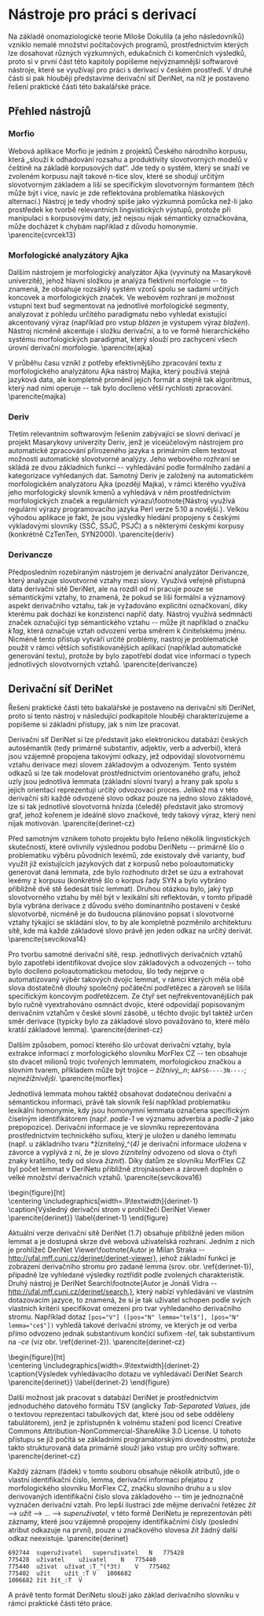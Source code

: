 
# Nástroje pro práci s derivací

Na základě onomaziologické teorie Miloše Dokulila (a jeho následovníků) vzniklo nemalé množství počítačových programů, prostřednictvím kterých lze dosahovat různých výzkumných, edukačních či komerčních výsledků, proto si v první část této kapitoly popíšeme nejvýznamnější softwarové nástroje, které se využívají pro práci s derivací v českém prostředí. V druhé části si pak hlouběji představíme derivační síť DeriNet, na níž je postaveno řešení praktické části této bakalářské práce.

## Přehled nástrojů

### Morfio

Webová aplikace Morfio je jedním z projektů Českého národního korpusu, která „slouží k odhadování rozsahu a produktivity slovotvorných modelů v češtině na základě korpusových dat“. Jde tedy o systém, který se snaží ve zvoleném korpusu najít takové n-tice slov, které se shodují určitým slovotvorným základem a liší se specifickým slovotvorným formantem (těch může být i více, navíc je zde reflektována problematika hláskových alternací.) Nástroj je tedy vhodný spíše jako výzkumná pomůcka než-li jako prostředek ke tvorbě relevantních lingvistických výstupů, protože při manipulaci s korpusovými daty, jež nejsou nijak sémanticky označkována, může docházet k chybám například z důvodu homonymie. \parencite{cvrcek13}

### Morfologické analyzátory Ajka

Dalším nástrojem je morfologický analyzátor Ajka (vyvinutý na Masarykově univerzitě), jehož hlavní složkou je analýza flektivní morfologie -- to znamená, že obsahuje rozsáhlý systém vzorů spolu se sadami určitých koncovek a morfologických značek. Ve webovém rozhraní je možnost vstupní text buď segmentovat na jednotlivé morfologické segmenty, analyzovat z pohledu určitého paradigmatu nebo vyhledat existující akcentovaný výraz (například pro vstup *blázen* je výstupem výraz *blažen*).  Nástroj nicméně akcentuje i složku derivační, a to ve formě hierarchického systému morfologických paradigmat, který slouží pro zachycení všech úrovní derivační morfologie. \parencite{ajka}

V průběhu času vznikl z potřeby efektivnějšího zpracování textu z morfologického analyzátoru Ajka nástroj Majka, který používá stejná jazyková data, ale kompletně proměnil jejich formát a stejně tak algoritmus, který nad nimi operuje -- tak bylo docíleno větší rychlosti zpracování. \parencite{majka}

### Deriv

Třetím relevantním softwarovým řešením zabývající se slovní derivací je projekt Masarykovy univerzity Deriv, jenž je víceúčelovým nástrojem pro automatické zpracování přirozeného jazyka s primárním cílem testovat možnosti automatické slovotvorné analýzy. Jeho webového rozhraní se skládá ze dvou základních funkcí -- vyhledávání podle formálního zadání a kategorizace vyhledaných dat. Samotný Deriv je založený na automatickém morfologickém analyzátoru Ajka (později Majka), v rámci kterého využívá jeho morfologický slovník kmenů a vyhledává v něm prostřednictvím morfologických značek a regulárních výrazu\footnote{Nástroj využívá regulární výrazy programovacího jazyka Perl verze 5.10 a novější.}. Velkou výhodou aplikace je fakt, že jsou výsledky hledání propojeny s českými výkladovými slovníky (SSČ, SSJČ, PSJČ) a s některými českými korpusy (konkrétně CzTenTen, SYN2000). \parencite{deriv}

### Derivancze

Předposledním rozebíraným nástrojem je derivační analyzátor Derivancze, který analyzuje slovotvorné vztahy mezi slovy. Využívá veřejně přístupná data derivační sítě DeriNet, ale na rozdíl od ní pracuje pouze se sémantickými vztahy, to znamená, že pokud se liší formální a významový aspekt derivačního vztahu, tak je vyžadováno explicitní označkovaní, díky kterému pak dochází ke konzistenci napříč daty. Nástroj využívá sedmnácti značek označující typ sémantického vztahu -- může jít  například o značku *k1ag*, která označuje vztah odvození verba směrem k činitelskému jménu. Nicméně tento přístup vytváří určité problémy, nastroj je problematické použit v rámci větších sofistikovanějších aplikací (například automatické generování textu), protože by bylo zapotřebí dodat více informací o typech jednotlivých slovotvorných vztahů. \parencite{derivancze}

## Derivační síť DeriNet

Řešení praktické části této bakalářské je postaveno na derivační síti DeriNet, proto si tento nástroj  v následující podkapitole hlouběji charakterizujeme a popíšeme si základní přístupy, jak s ním lze pracovat.

Derivační síť DeriNet si lze představit jako elektronickou databázi českých autosémantik (tedy primárně substantiv, adjektiv, verb a adverbií), která jsou vzájemně propojena takovými odkazy, jež odpovídají slovotvornému vztahu derivace mezi slovem základovým a odvozeným. Tento systém odkazů si lze tak modelovat prostřednictvím orientovaného grafu, jehož uzly jsou jednotlivá lemmata (základní slovní tvary) a hrany pak spolu s jejich orientací reprezentují určitý odvozovací proces. Jelikož má v této derivační síti každé odvozené slovo odkaz pouze na jedno slovo základové, lze si tak jednotlivé slovotvorná hnízda (čeledě) představit jako stromový graf, jehož kořenem je ideálně slovo značkové, tedy takový výraz, který není nijak motivován. \parencite{derinet-cz}

Před samotným vznikem tohoto projektu bylo řešeno několik lingvistických skutečností, které ovlivnily výslednou podobu DeriNetu -- primárně šlo o problematiku výběru původních lexémů, zde existovaly dvě varianty, buď využít již existujících jazykových dat z korpusů nebo poloautomaticky generovat daná lemmata, zde bylo rozhodnuto držet se úzu a extrahovat lexémy z korpusu (konkrétně šlo o korpus řady SYN a bylo vybráno přibližně dvě stě šedesát tisíc lemmat). Druhou otázkou bylo, jaký typ slovotvorného vztahu by měl být v lexikální síti reflektován, v tomto případě byla vybrána derivace z důvodu svého dominantního postavení v české slovotvorbě, nicméně je do budoucna plánováno popsat i slovotvorné vztahy týkající se skládání slov, to by ale kompletně pozměnilo architekturu sítě, kde má každé základové slovo právě jen jeden odkaz na určitý derivát. \parencite{sevcikova14}

Pro tvorbu samotné derivační sítě, resp. jednotlivých derivačních vztahů bylo zapotřebí identifikovat dvojice slov základových a odvozených -- toho bylo docíleno poloautomatickou metodou, šlo tedy nejprve o automatizovaný výběr takových dvojic lemmat, v rámci kterých měla obě slova dostatečně dlouhý společný počáteční podřetězec a zároveň se lišila specifickým koncovým podřetězcem. Ze čtyř set nejfrekventovanějších pak bylo ručně vyextrahováno osmnáct dvojic, které odpovídají popisovaným derivačním vztahům v české slovní zásobě, u těchto dvojic byl taktéž určen směr derivace (typicky bylo za základové slovo považováno to, které mělo kratší základové lemma). \parencite{derinet-cz}

Dalším způsobem, pomocí kterého šlo určovat derivační vztahy, byla extrakce informací z morfologického slovníku MorFlex CZ -- ten obsahuje sto dvacet milionů trojic tvořených lemmatem, morfologickou značkou a slovním tvarem, příkladem může být trojice ‒ *žížnivý_,n*; `AAFS6----3N----`; *nejnežížnivější*. \parencite{morflex}

Jednotlivá lemmata mohou taktéž obsahovat dodatečnou derivační a sémantickou informaci, právě tak slovník řeší například problematiku lexikální homonymie, kdy jsou homonymní lemmata označena specifickým číselným identifikátorem (např. *podle-1* ve významu adverbia a *podle-2* jako prepopozice). Derivační informace je ve slovníku reprezentována prostřednictvím technického sufixu, který je uložen u daného lemmatu (např. u základního tvaru *žíznitelný_^(*4)* je derivační informace uložena v závorce a vyplývá z ní, že je slovo *žíznitelný* odvozeno od slova o čtyři znaky kratšího, tedy od slova *žíznit*). Díky datům ze slovníku MorfFlex CZ byl počet lemmat v DeriNetu přibližně ztrojnásoben a zároveň doplněn o velké množství derivačních vztahů. \parencite{sevcikova16}

\begin{figure}[ht]   
    \centering
    \includegraphics[width=.9\textwidth]{derinet-1}  
    \caption{Výsledný derivační strom v prohlížeči DeriNet Viewer \parencite{derinet}}
    \label{derinet-1}
 \end{figure}

Aktuální verze derivační sítě DeriNet (1.7) obsahuje přibližně jeden milion lemmat a je dostupná skrze dvě webová uživatelská rozhraní. Jedním z nich je prohlížeč DeriNet Viewer\footnote{Autor je Milan Straka -- http://ufal.mff.cuni.cz/derinet/derinet-viewer}, jehož základní funkcí je zobrazení derivačního stromu pro zadané lemma (srov. obr. \ref{derinet-1}), případně lze vyhledané výsledky roztřídit podle zvolených charakteristik. Druhý nástroj je DeriNet Search\footnote{Autor je Jonáš Vidra -- http://ufal.mff.cuni.cz/derinet/search.}, který nabízí vyhledávání ve vlastním dotazovacím jazyce, to znamená, že si je tak uživatel schopen podle svých vlastních kritérii specifikovat omezení pro tvar vyhledaného derivačního stromu. Například dotaz `[pos="V"] ([pos="N" lemma="tel$"], [pos="N" lemma="ce$"])` vyhledá takové derivační stromy, ve kterých je od verba přímo odvozeno jednak substantivum končící sufixem *-tel*, tak substantivum na *-ce* (viz obr. \ref{derinet-2}). \parencite{derinet-cz}

\begin{figure}[ht]   
    \centering
    \includegraphics[width=.9\textwidth]{derinet-2}  
    \caption{Výsledek vyhledávacího dotazu ve vyhledávači DeriNet Search \parencite{derinet}}
    \label{derinet-2}
 \end{figure}

Další možnost jak pracovat s databází DeriNet je prostřednictvím jednoduchého datového formátu TSV (anglicky *Tab-Separated Values*, jde o textovou reprezentaci tabulkových dat, které jsou od sebe odděleny tabulátorem), jenž je zpřístupněn k volnému stažení pod licencí Creative Commons Attribution-NonCommercial-ShareAlike 3.0 License. U tohoto přístupu se již počítá se základními programátorskými dovednostmi, protože takto strukturovaná data primárně slouží jako vstup pro určitý software. \parencite{derinet-cz}

Každý záznam (řádek) v tomto souboru obsahuje několik atributů, jde o vlastní identifikační číslo, lemma, derivační informaci přejatou z morfologického slovníku MorFlex CZ, značku slovního druhu a u slov derivovaných identifikační číslo slova základového -- tím je jednoznačně vyznačen derivační vztah. Pro lepší ilustraci zde mějme derivační řetězec *žít* --> *užít* --> ... --> *superuživatel*, v této formě DeriNetu je reprezentován pěti záznamy, které jsou vzájemně propojeny identifikačními čísly (poslední atribut odkazuje na první), pouze u značkového slovesa *žít* žádný další odkaz neexistuje. \parencite{derinet} 

    692744	superuživatel	superuživatel	N	775428
    775428	uživatel	uživatel	N	775440
    775440	užívat	užívat_:T_^(*3t)	V	775402
    775402	užít	užít_:T	V	1006682
    1006682	žít	žít_:T	V

A právě tento formát DeriNetu slouží jako základ derivačního slovníku v rámci praktické části této práce.